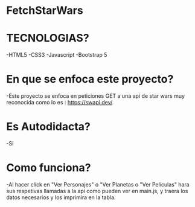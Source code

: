 # FetchStarWars

# TECNOLOGIAS?
-HTML5
-CSS3
-Javascript
-Bootstrap 5

# En que se enfoca este proyecto?
-Este proyecto se enfoca en peticiones GET a una api de star wars muy reconocida como lo es : https://swapi.dev/

# Es Autodidacta?
-Si

# Como funciona?
-Al hacer click en "Ver Personajes" o "Ver Planetas o "Ver Peliculas" hara sus respetivas llamadas a la api como pueden ver en main.js, y traera los datos necesarios y los imprimira en la tabla.
